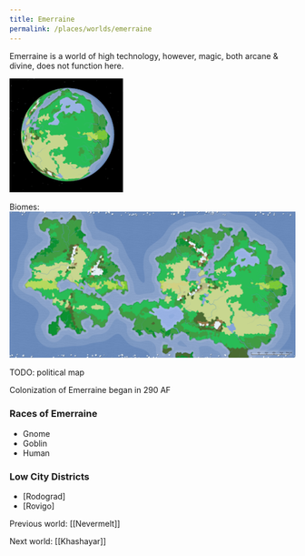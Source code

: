 ```yaml
---
title: Emerraine
permalink: /places/worlds/emerraine
---
```

Emerraine is a world of high technology, however, magic, both arcane & divine, does not function here.

![Emerraine from Orbit](../../assets/img/emerraine-orbit.gif)

Biomes:
![Emerraine Biomes](../../assets/img/emerraine-biomes.png)

TODO: political map

Colonization of Emerraine began in 290 AF

### Races of Emerraine
- Gnome
- Goblin
- Human

### Low City Districts
- [Rodograd]
- [Rovigo]

Previous world: [[Nevermelt]]

Next world: [[Khashayar]]